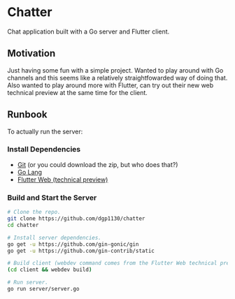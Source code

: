 # Chatter

Chat application built with a Go server and Flutter client.

## Motivation

Just having some fun with a simple project. Wanted to play around with
Go channels and this seems like a relatively straightfowarded way of
doing that. Also wanted to play around more with Flutter, can try out
their new web technical preview at the same time for the client.

## Runbook

To actually run the server:

### Install Dependencies

*   [Git](https://git-scm.com) (or you could download the zip, but who does that?)
*   [Go Lang](https://golang.org)
*   [Flutter Web (technical preview)](https://github.com/flutter/flutter_web)

### Build and Start the Server

```bash
# Clone the repo.
git clone https://github.com/dgp1130/chatter
cd chatter

# Install server dependencies.
go get -u https://github.com/gin-gonic/gin
go get -u https://github.com/gin-contrib/static

# Build client (webdev command comes from the Flutter Web technical preview).
(cd client && webdev build)

# Run server.
go run server/server.go
```